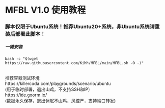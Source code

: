 # MFBL V1.0 使用教程
### 脚本仅限于Ubuntu系统！推荐Ubuntu20+系统，非Ubuntu系统请重装后部署此脚本！
##### 一键安装</br>
```shell
bash -c "$(wget https://raw.githubusercontent.com/Kihh/MFBL/main/MFBL.sh -O -)"
```
</br>
推荐容器测试环境</br>
https://killercoda.com/playgrounds/scenario/ubuntu</br>
(用于临时部署，退出山鸡，不支持SSH和IP）</br>
https://ide.goorm.io/</br>
(数据永久保存，退出休眠不山鸡，风控严，支持端口转发)
